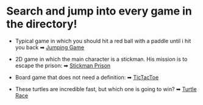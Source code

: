 # Search and jump into every game in the directory!

* Typical game in which you should hit a red ball with a paddle until i hit you back
➡ [Jumping Game](https://github.com/sldimitrov/GamesWithPython/tree/main/GamesWithGraphics/JumpingGame)

* 2D game in which the main character is a stickman. His mission is to escape the prison:
➡ [Stickman Prison](https://github.com/sldimitrov/GamesWithPython/tree/main/GamesWithGraphics/Stickman)

* Board game that does not need a definition:
➡ [TicTacToe](https://github.com/sldimitrov/GamesWithPython/tree/main/GamesWithGraphics/TicTacToe)

* These turtles are incredible fast, but which one is going to win?
➡ [Turtle Race](https://github.com/sldimitrov/GamesWithPython/tree/main/GamesWithGraphics/Stickman)
